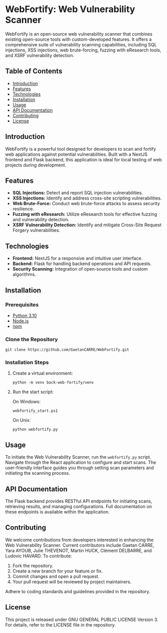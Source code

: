 # WebFortify: Web Vulnerability Scanner

WebFortify is an open-source web vulnerability scanner that combines existing open-source tools with custom-developed features. It offers a comprehensive suite of vulnerability scanning capabilities, including SQL injections, XSS injections, web brute-forcing, fuzzing with eResearch tools, and XSRF vulnerability detection.

## Table of Contents

- [Introduction](#introduction)
- [Features](#features)
- [Technologies](#technologies)
- [Installation](#installation)
- [Usage](#usage)
- [API Documentation](#api-documentation)
- [Contributing](#contributing)
- [License](#license)

## Introduction

WebFortify is a powerful tool designed for developers to scan and fortify web applications against potential vulnerabilities. Built with a NextJS frontend and Flask backend, this application is ideal for local testing of web projects during development.

## Features

- **SQL Injections:** Detect and report SQL injection vulnerabilities.
- **XSS Injections:** Identify and address cross-site scripting vulnerabilities.
- **Web Brute-Force:** Conduct web brute-force attacks to assess security resilience.
- **Fuzzing with eResearch:** Utilize eResearch tools for effective fuzzing and vulnerability detection.
- **XSRF Vulnerability Detection:** Identify and mitigate Cross-Site Request Forgery vulnerabilities.

## Technologies

- **Frontend:** NextJS for a responsive and intuitive user interface.
- **Backend:** Flask for handling backend operations and API requests.
- **Security Scanning:** Integration of open-source tools and custom algorithms.

## Installation

### Prerequisites

- [Python 3.10](https://www.python.org/downloads/release/python-3100/)
- [Node.js](https://nodejs.org/en/download/)
- [npm](https://www.npmjs.com/get-npm)

### Clone the Repository

```
git clone https://github.com/GaetanCARRE/WebFortify.git
```

### Installation Steps

1. Create a virtual environment:

   ```
   python -m venv back-web-fortify/venv
   ```

2. Run the start script:

   On Windows:

   ```
   webfortify_start.ps1
   ```

   On Unix:

   ```
   python webfortify.py
   ```

## Usage

To initiate the Web Vulnerability Scanner, run the `webfortify.py` script. Navigate through the React application to configure and start scans. The user-friendly interface guides you through setting scan parameters and initiating the scanning process.

## API Documentation

The Flask backend provides RESTful API endpoints for initiating scans, retrieving results, and managing configurations. Full documentation on these endpoints is available within the application.

## Contributing

We welcome contributions from developers interested in enhancing the Web Vulnerability Scanner. Current contributors include Gaetan CARRE, Yara AYOUB, Julie THEVENOT, Martin HUCK, Clément DELBARRE, and Ludovic HAVARD. To contribute:

1. Fork the repository.
2. Create a new branch for your feature or fix.
3. Commit changes and open a pull request.
4. Your pull request will be reviewed by project maintainers.

Adhere to coding standards and guidelines provided in the repository.

## License

This project is released under GNU GENERAL PUBLIC LICENSE Version 3. For details, refer to the LICENSE file in the repository.
